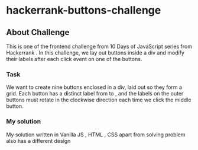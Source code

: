 # hackerrank-buttons-challenge

## About Challenge

This is one of the frontend challenge from 10 Days of JavaScript series from Hackerrank . 
In this challenge, we lay out buttons inside a div and modify their labels after each click event on one of the buttons.

### Task
We want to create nine buttons enclosed in a div, laid out so they form a  grid. Each button has a distinct label from  to , and the labels on the outer buttons must rotate in 
the clockwise direction each time we click the middle button.

### My solution
My solution written in Vanilla JS , HTML , CSS apart from solving problem also has a different design

